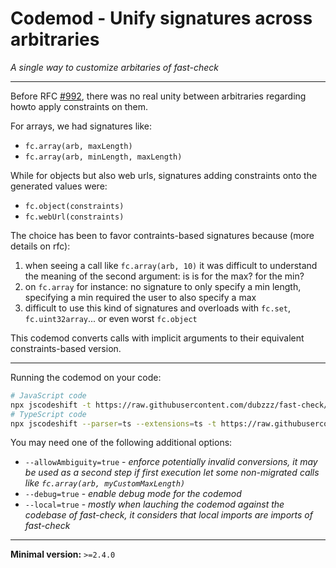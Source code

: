 # Codemod - Unify signatures across arbitraries

_A single way to customize arbitaries of fast-check_

---

Before RFC [#992](https://github.com/dubzzz/fast-check/issues/992), there was no real unity between arbitraries regarding howto apply constraints on them.

For arrays, we had signatures like:

- `fc.array(arb, maxLength)`
- `fc.array(arb, minLength, maxLength)`

While for objects but also web urls, signatures adding constraints onto the generated values were:

- `fc.object(constraints)`
- `fc.webUrl(constraints)`

The choice has been to favor contraints-based signatures because (more details on rfc):

1. when seeing a call like `fc.array(arb, 10)` it was difficult to understand the meaning of the second argument: is is for the max? for the min?
2. on `fc.array` for instance: no signature to only specify a min length, specifying a min required the user to also specify a max
3. difficult to use this kind of signatures and overloads with `fc.set`, `fc.uint32array`... or even worst `fc.object`

This codemod converts calls with implicit arguments to their equivalent constraints-based version.

---

Running the codemod on your code:

```sh
# JavaScript code
npx jscodeshift -t https://raw.githubusercontent.com/dubzzz/fast-check/main/codemods/unify-signatures/transform.cjs <path_to_code>
# TypeScript code
npx jscodeshift --parser=ts --extensions=ts -t https://raw.githubusercontent.com/dubzzz/fast-check/main/codemods/unify-signatures/transform.cjs <path_to_code>
```

You may need one of the following additional options:

- `--allowAmbiguity=true` - _enforce potentially invalid conversions, it may be used as a second step if first execution let some non-migrated calls like `fc.array(arb, myCustomMaxLength)`_
- `--debug=true` - _enable debug mode for the codemod_
- `--local=true` - _mostly when lauching the codemod against the codebase of fast-check, it considers that local imports are imports of fast-check_

---

**Minimal version:** `>=2.4.0`
